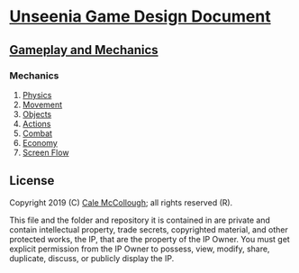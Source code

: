 # [Unseenia Game Design Document](../../readme.md)

## [Gameplay and  Mechanics](../readme.md)

### Mechanics

1. [Physics](./physics.md)
2. [Movement](./movement.md)
3. [Objects](./objects.md)
4. [Actions](./actions.md)
5. [Combat](./combat.md)
6. [Economy](./economy.md)
7. [Screen Flow](./screen_flow.md)

## License

Copyright 2019 (C) [Cale McCollough](https://calemccollough.github.io); all rights reserved (R).

This file and the folder and repository it is contained in are private and contain intellectual property, trade secrets, copyrighted material, and other protected works, the IP, that are the property of the IP Owner. You must get explicit permission from the IP Owner to possess, view, modify, share, duplicate, discuss, or publicly display the IP.
